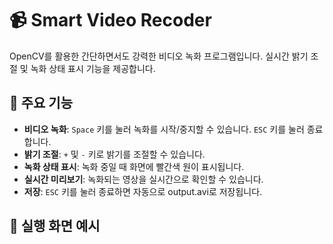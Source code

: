 # 📹 Smart Video Recoder

OpenCV를 활용한 간단하면서도 강력한 비디오 녹화 프로그램입니다. 실시간 밝기 조절 및 녹화 상태 표시 기능을 제공합니다.

## 🔹 주요 기능
- **비디오 녹화**: `Space` 키를 눌러 녹화를 시작/중지할 수 있습니다. `ESC` 키를 눌러 종료합니다.
- **밝기 조절**: `+` 및 `-` 키로 밝기를 조절할 수 있습니다.  
- **녹화 상태 표시**: 녹화 중일 때 화면에 빨간색 원이 표시됩니다.  
- **실시간 미리보기**: 녹화되는 영상을 실시간으로 확인할 수 있습니다.
- **저장**: `ESC` 키를 눌러 종료하면 자동으로 output.avi로 저장됩니다.

## 🔹 실행 화면 예시
